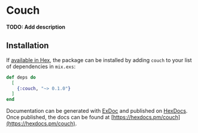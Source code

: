 # Couch

**TODO: Add description**

## Installation

If [available in Hex](https://hex.pm/docs/publish), the package can be installed
by adding `couch` to your list of dependencies in `mix.exs`:

```elixir
def deps do
  [
    {:couch, "~> 0.1.0"}
  ]
end
```

Documentation can be generated with [ExDoc](https://github.com/elixir-lang/ex_doc)
and published on [HexDocs](https://hexdocs.pm). Once published, the docs can
be found at [https://hexdocs.pm/couch](https://hexdocs.pm/couch).

